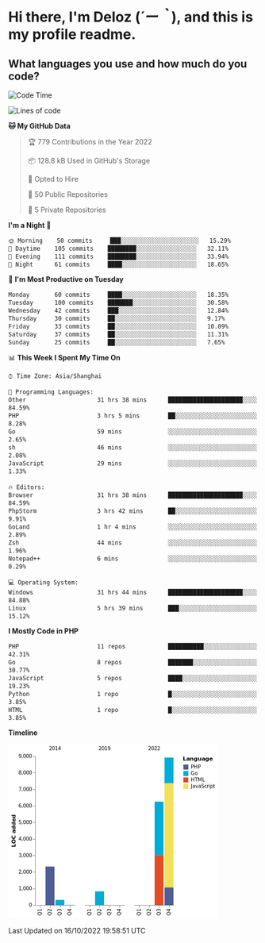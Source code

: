 # **Hi there, I'm Deloz (*´ー｀*), and this is my profile readme.**
<!--  [![Profile views](https://gpvc.arturio.dev/dank-del)](https://github.com/dank-del) -->
## **What languages you use and how much do you code?**

<!--START_SECTION:waka-->
![Code Time](http://img.shields.io/badge/Code%20Time-37%20hrs%2023%20mins-blue)

![Lines of code](https://img.shields.io/badge/From%20Hello%20World%20I%27ve%20Written-19%20Thousand%20lines%20of%20code-blue)

**🐱 My GitHub Data** 

> 🏆 779 Contributions in the Year 2022
 > 
> 📦 128.8 kB Used in GitHub's Storage 
 > 
> 💼 Opted to Hire
 > 
> 📜 50 Public Repositories 
 > 
> 🔑 5 Private Repositories  
 > 
**I'm a Night 🦉** 

```text
🌞 Morning    50 commits     ███░░░░░░░░░░░░░░░░░░░░░░   15.29% 
🌆 Daytime    105 commits    ████████░░░░░░░░░░░░░░░░░   32.11% 
🌃 Evening    111 commits    ████████░░░░░░░░░░░░░░░░░   33.94% 
🌙 Night      61 commits     ████░░░░░░░░░░░░░░░░░░░░░   18.65%

```
📅 **I'm Most Productive on Tuesday** 

```text
Monday       60 commits     ████░░░░░░░░░░░░░░░░░░░░░   18.35% 
Tuesday      100 commits    ███████░░░░░░░░░░░░░░░░░░   30.58% 
Wednesday    42 commits     ███░░░░░░░░░░░░░░░░░░░░░░   12.84% 
Thursday     30 commits     ██░░░░░░░░░░░░░░░░░░░░░░░   9.17% 
Friday       33 commits     ██░░░░░░░░░░░░░░░░░░░░░░░   10.09% 
Saturday     37 commits     ██░░░░░░░░░░░░░░░░░░░░░░░   11.31% 
Sunday       25 commits     ██░░░░░░░░░░░░░░░░░░░░░░░   7.65%

```


📊 **This Week I Spent My Time On** 

```text
⌚︎ Time Zone: Asia/Shanghai

💬 Programming Languages: 
Other                    31 hrs 38 mins      █████████████████████░░░░   84.59% 
PHP                      3 hrs 5 mins        ██░░░░░░░░░░░░░░░░░░░░░░░   8.28% 
Go                       59 mins             ░░░░░░░░░░░░░░░░░░░░░░░░░   2.65% 
sh                       46 mins             ░░░░░░░░░░░░░░░░░░░░░░░░░   2.08% 
JavaScript               29 mins             ░░░░░░░░░░░░░░░░░░░░░░░░░   1.33%

🔥 Editors: 
Browser                  31 hrs 38 mins      █████████████████████░░░░   84.59% 
PhpStorm                 3 hrs 42 mins       ██░░░░░░░░░░░░░░░░░░░░░░░   9.91% 
GoLand                   1 hr 4 mins         ░░░░░░░░░░░░░░░░░░░░░░░░░   2.89% 
Zsh                      44 mins             ░░░░░░░░░░░░░░░░░░░░░░░░░   1.96% 
Notepad++                6 mins              ░░░░░░░░░░░░░░░░░░░░░░░░░   0.29%

💻 Operating System: 
Windows                  31 hrs 44 mins      █████████████████████░░░░   84.88% 
Linux                    5 hrs 39 mins       ███░░░░░░░░░░░░░░░░░░░░░░   15.12%

```

**I Mostly Code in PHP** 

```text
PHP                      11 repos            ██████████░░░░░░░░░░░░░░░   42.31% 
Go                       8 repos             ███████░░░░░░░░░░░░░░░░░░   30.77% 
JavaScript               5 repos             ████░░░░░░░░░░░░░░░░░░░░░   19.23% 
Python                   1 repo              █░░░░░░░░░░░░░░░░░░░░░░░░   3.85% 
HTML                     1 repo              █░░░░░░░░░░░░░░░░░░░░░░░░   3.85%

```


**Timeline**

![Chart not found](https://raw.githubusercontent.com/deloz/deloz/main/charts/bar_graph.png) 


 Last Updated on 16/10/2022 19:58:51 UTC
<!--END_SECTION:waka-->
